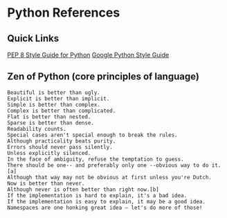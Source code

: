 # Python References

## Quick Links

[PEP 8 Style Guide for Python](https://peps.python.org/pep-0008/)
[Google Python Style Guide](https://google.github.io/styleguide/pyguide.html)

## Zen of Python (core principles of language)

```None
Beautiful is better than ugly.
Explicit is better than implicit.
Simple is better than complex.
Complex is better than complicated.
Flat is better than nested.
Sparse is better than dense.
Readability counts.
Special cases aren't special enough to break the rules.
Although practicality beats purity.
Errors should never pass silently.
Unless explicitly silenced.
In the face of ambiguity, refuse the temptation to guess.
There should be one-- and preferably only one --obvious way to do it.[a]
Although that way may not be obvious at first unless you're Dutch.
Now is better than never.
Although never is often better than right now.[b]
If the implementation is hard to explain, it's a bad idea.
If the implementation is easy to explain, it may be a good idea.
Namespaces are one honking great idea – let's do more of those!
```
